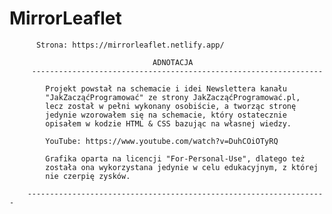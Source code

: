 # MirrorLeaflet

          Strona: https://mirrorleaflet.netlify.app/

                                    ADNOTACJA
         -----------------------------------------------------------------

            Projekt powstał na schemacie i idei Newslettera kanału 
            "JakZacząćProgramować" ze strony JakZacząćProgramować.pl,
            lecz został w pełni wykonany osobiście, a tworząc stronę
            jedynie wzorowałem się na schemacie, który ostatecznie 
            opisałem w kodzie HTML & CSS bazując na własnej wiedzy.

            YouTube: https://www.youtube.com/watch?v=DuhCOiOTyRQ

            Grafika oparta na licencji "For-Personal-Use", dlatego też
            została ona wykorzystana jedynie w celu edukacyjnym, z której
            nie czerpię zysków.
    
        -------------------------------------------------------------------
